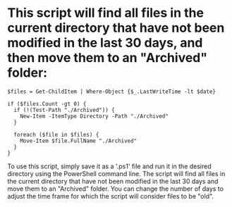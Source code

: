 # This script will find all files in the current directory that have not been modified in the last 30 days, and then move them to an "Archived" folder:


```$date = (Get-Date).AddDays(-30)
$files = Get-ChildItem | Where-Object {$_.LastWriteTime -lt $date}

if ($files.Count -gt 0) {
  if (!(Test-Path "./Archived")) {
    New-Item -ItemType Directory -Path "./Archived"
  }

  foreach ($file in $files) {
    Move-Item $file.FullName "./Archived"
  }
}
```

To use this script, simply save it as a '.ps1' file and run it in the desired directory using the PowerShell command line. The script will find all files in the current directory that have not been modified in the last 30 days and move them to an "Archived" folder. You can change the number of days to adjust the time frame for which the script will consider files to be "old".
